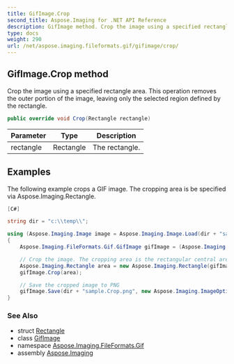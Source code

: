 ```yaml
---
title: GifImage.Crop
second_title: Aspose.Imaging for .NET API Reference
description: GifImage method. Crop the image using a specified rectangle area. This operation removes the outer portion of the image leaving only the selected region defined by the rectangle
type: docs
weight: 290
url: /net/aspose.imaging.fileformats.gif/gifimage/crop/
---
```

## GifImage.Crop method

Crop the image using a specified rectangle area. This operation removes the outer portion of the image, leaving only the selected region defined by the rectangle.

```csharp
public override void Crop(Rectangle rectangle)
```

| Parameter | Type | Description |
| --- | --- | --- |
| rectangle | Rectangle | The rectangle. |

## Examples

The following example crops a GIF image. The cropping area is be specified via Aspose.Imaging.Rectangle.

```csharp
[C#]

string dir = "c:\\temp\\";

using (Aspose.Imaging.Image image = Aspose.Imaging.Image.Load(dir + "sample.gif"))
{
    Aspose.Imaging.FileFormats.Gif.GifImage gifImage = (Aspose.Imaging.FileFormats.Gif.GifImage)image;

    // Crop the image. The cropping area is the rectangular central area of the image.
    Aspose.Imaging.Rectangle area = new Aspose.Imaging.Rectangle(gifImage.Width / 4, gifImage.Height / 4, gifImage.Width / 2, gifImage.Height / 2);
    gifImage.Crop(area);

    // Save the cropped image to PNG
    gifImage.Save(dir + "sample.Crop.png", new Aspose.Imaging.ImageOptions.PngOptions());
}
```

### See Also

* struct [Rectangle](../../../aspose.imaging/rectangle/)
* class [GifImage](../)
* namespace [Aspose.Imaging.FileFormats.Gif](../../gifimage/)
* assembly [Aspose.Imaging](../../../)


